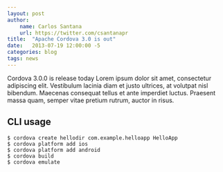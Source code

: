 ```yaml
---
layout: post
author:
    name: Carlos Santana
    url: https://twitter.com/csantanapr
title:  "Apache Cordova 3.0 is out"
date:   2013-07-19 12:00:00 -5
categories: blog
tags: news
---
```


Cordova 3.0.0 is release today Lorem ipsum dolor sit amet, consectetur adipiscing elit. 
Vestibulum lacinia diam et justo ultrices, at volutpat nisl bibendum. 
Maecenas consequat tellus et ante imperdiet luctus. Praesent massa quam, 
semper vitae pretium rutrum, auctor in risus. 


CLI usage
---
    $ cordova create hellodir com.example.helloapp HelloApp
    $ cordova platform add ios
    $ cordova platform add android
    $ cordova build
    $ cordova emulate
